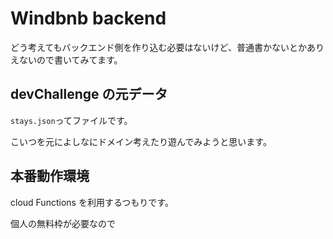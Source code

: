 # Windbnb backend

どう考えてもバックエンド側を作り込む必要はないけど、普通書かないとかありえないので書いてみてます。

## devChallenge の元データ

`stays.json`ってファイルです。

こいつを元によしなにドメイン考えたり遊んでみようと思います。

## 本番動作環境

cloud Functions を利用するつもりです。

個人の無料枠が必要なので
